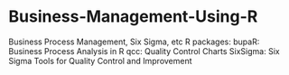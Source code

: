 # Business-Management-Using-R
Business Process Management, Six Sigma, etc
R packages: 
bupaR: Business Process Analysis in R
qcc: Quality Control Charts
SixSigma: Six Sigma Tools for Quality Control and Improvement
